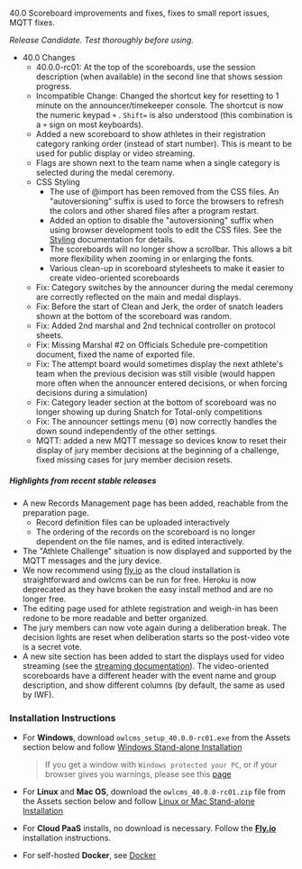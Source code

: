 40.0 Scoreboard improvements and fixes, fixes to small report issues, MQTT fixes.

*Release Candidate.  Test thoroughly before using.*

- 40.0 Changes
  - 40.0.0-rc01: At the top of the scoreboards, use the session description (when available) in the second line that shows session progress.
  - Incompatible Change: Changed the shortcut key for resetting to 1 minute on the announcer/timekeeper console. The shortcut is now the numeric keypad `+` .    `Shift=` is also understood (this combination is a `+` sign on most keyboards).
  - Added a new scoreboard to show athletes in their registration category ranking order (instead of start number). This is meant to be used for public display or video streaming.
  - Flags are shown next to the team name when a single category is selected during the medal ceremony.
  - CSS Styling
    - The use of @import has been removed from the CSS files. An "autoversioning" suffix is used to force the browsers to refresh the colors and other shared files after a program restart.
    - Added an option to disable the "autoversioning" suffix when using browser development tools to edit the CSS files.  See the [Styling](https://owlcms.github.io/owlcms4-prerelease/#/Styling) documentation for details.
    - The scoreboards will no longer show a scrollbar. This allows a bit more flexibility when zooming in or enlarging the fonts.
    - Various clean-up in scoreboard stylesheets to make it easier to create video-oriented scoreboards
  - Fix: Category switches by the announcer during the medal ceremony are correctly reflected on the main and medal displays.
  - Fix: Before the start of Clean and Jerk, the order of snatch leaders shown at the bottom of the scoreboard was random.
  - Fix: Added 2nd marshal and 2nd technical controller on protocol sheets.
  - Fix: Missing Marshal #2 on Officials Schedule pre-competition document, fixed the name of exported file.
  - Fix: The attempt board would sometimes display the next athlete's team when the previous decision was still visible (would happen more often when the announcer entered decisions, or when forcing decisions during a simulation)
  -  Fix: Category leader section at the bottom of scoreboard was no longer showing up during Snatch for Total-only competitions
  -  Fix: The announcer settings menu (⚙️) now correctly handles the down sound independently of the other settings.
  - MQTT: added a new MQTT message so devices know to reset their display of jury member decisions at the beginning of a challenge, fixed missing cases for jury member decision resets.
  

##### Highlights from recent stable releases

- A new Records Management page has been added, reachable from the preparation page.
  - Record definition files can be uploaded interactively 
  - The ordering of the records on the scoreboard is no longer dependent on the file names, and is edited interactively.
- The "Athlete Challenge" situation is now displayed and supported by the MQTT messages and the jury device.
- We now recommend using [fly.io](https://owlcms.github.io/owlcms4-prerelease/#/Fly) as the cloud installation is straightforward and owlcms can be run for free. Heroku is now deprecated as they have broken the easy install method and are no longer free.
- The editing page used for athlete registration and weigh-in has been redone to be more readable and better organized.
- The jury members can now vote again during a deliberation break. The decision lights are reset when deliberation starts so the post-video vote is a secret vote. 
- A new site section has been added to start the displays used for video streaming (see the [streaming documentation](https://owlcms.github.io/owlcms4-prerelease/#/OBS?id=_2-setup-owlcms-with-some-data)). The video-oriented scoreboards have a different header with the event name and group description, and show different columns (by default, the same as used by IWF).


### **Installation Instructions**

  - For **Windows**, download `owlcms_setup_40.0.0-rc01.exe` from the Assets section below and follow [Windows Stand-alone Installation](https://owlcms.github.io/owlcms4-prerelease/#/LocalWindowsSetup)

    > If you get a window with `Windows protected your PC`, or if your browser gives you warnings, please see this [page](https://owlcms.github.io/owlcms4-prerelease/#/DefenderOff)

  - For **Linux** and **Mac OS**, download the `owlcms_40.0.0-rc01.zip` file from the Assets section below and follow [Linux or Mac Stand-alone Installation](https://owlcms.github.io/owlcms4-prerelease/#/LocalLinuxMacSetup)

  - For **Cloud PaaS** installs, no download is necessary. Follow the **[Fly.io](https://owlcms.github.io/owlcms4-prerelease/#Fly)** installation instructions.

  - For self-hosted **Docker**, see [Docker](https://owlcms.github.io/owlcms4-prerelease/#/LocalWindowsSetup)
